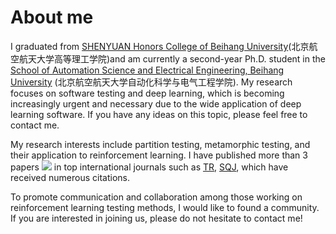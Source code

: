 # About me
I graduated from [SHENYUAN Honors College of Beihang University](http://sae.buaa.edu.cn/index.htm)(北京航空航天大学高等理工学院)and am currently a second-year Ph.D. student in the [School of Automation Science and Electrical Engineering, Beihang University](http://dept3.buaa.edu.cn/index.htm) (北京航空航天大学自动化科学与电气工程学院). My research focuses on software testing and deep learning, which is becoming increasingly urgent and necessary due to the wide application of deep learning software. If you have any ideas on this topic, please feel free to contact me.
<!--对于shield的使用，可以利用jsDelivr解析位于另一个分支的自动爬去的引用链接，然后替换下面src中&url=后面的链接&-->
My research interests include partition testing, metamorphic testing, and their application to reinforcement learning. I have published more than 3 papers <a href='https://scholar.google.com.hk/citations?user=zTz-1d0AAAAJ'><img src="https://img.shields.io/endpoint?logo=Google%20Scholar&url=https://cdn.jsdelivr.net/gh/MaxwelsDonc/MaxwelsDonc.github.io@google-scholar-stats/gs_data_shieldsio.json&labelColor=f6f6f6&color=9cf&style=flat&label=citations"></a> in top international journals such as [TR](https://ieeexplore.ieee.org/xpl/RecentIssue.jsp?punumber=24), [SQJ](https://www.springer.com/journal/11219), which have received numerous citations. 

To promote communication and collaboration among those working on reinforcement learning testing methods, I would like to found a community. If you are interested in joining us, please do not hesitate to contact me!
